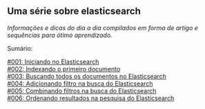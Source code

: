 ## Uma série sobre elasticsearch

*Informações e dicas do dia a dia compilados em forma de artigo e sequências para ótimo aprendizado.*

Sumário:

[#001: Iniciando no Elasticsearch](https://github.com/brunoflegler/elasticsearch-course/blob/master/001/readme.md)\
[#002: Indexando o primeiro documento](https://github.com/brunoflegler/elasticsearch-course/blob/master/002/readme.md)\
[#003: Buscando todos os documentos no Elasticsearch](https://github.com/brunoflegler/elasticsearch-course/blob/master/003/readme.md)\
[#004: Adicionando filtro na busca do Elasticsearch](https://github.com/brunoflegler/elasticsearch-course/blob/master/004/readme.md)\
[#005: Combinando filtros na busca do Elasticsearch](https://github.com/brunoflegler/elasticsearch-course/blob/master/005/readme.md)\
[#006: Ordenando resultados na pesquisa do Elasticsearch](https://github.com/brunoflegler/elasticsearch-course/blob/master/006/readme.md)
